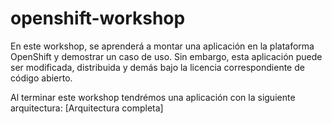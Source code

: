 # openshift-workshop
En este workshop, se aprenderá a montar una aplicación en la plataforma OpenShift y demostrar un caso de uso. Sin embargo, esta aplicación puede ser modificada, distribuida y demás bajo la licencia correspondiente de código abierto.

Al terminar este workshop tendrémos una aplicación con la siguiente arquitectura:
[Arquitectura completa]
